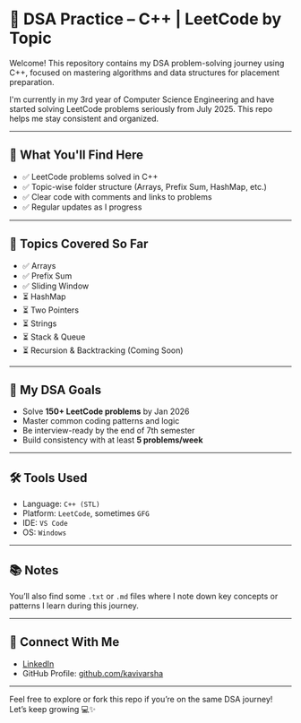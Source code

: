 # 🧠 DSA Practice – C++ | LeetCode by Topic

Welcome! This repository contains my DSA problem-solving journey using C++, focused on mastering algorithms and data structures for placement preparation.

I'm currently in my 3rd year of Computer Science Engineering and have started solving LeetCode problems seriously from July 2025. This repo helps me stay consistent and organized.

---

## 📌 What You'll Find Here

- ✅ LeetCode problems solved in C++
- ✅ Topic-wise folder structure (Arrays, Prefix Sum, HashMap, etc.)
- ✅ Clear code with comments and links to problems
- ✅ Regular updates as I progress

---

## 🧩 Topics Covered So Far

- ✅ Arrays
- ✅ Prefix Sum
- ✅ Sliding Window
- ⏳ HashMap
- ⏳ Two Pointers
- ⏳ Strings
- ⏳ Stack & Queue
- ⏳ Recursion & Backtracking (Coming Soon)

---

## 🎯 My DSA Goals

- Solve **150+ LeetCode problems** by Jan 2026
- Master common coding patterns and logic
- Be interview-ready by the end of 7th semester
- Build consistency with at least **5 problems/week**

---

## 🛠️ Tools Used

- Language: `C++ (STL)`
- Platform: `LeetCode`, sometimes `GFG`
- IDE: `VS Code`
- OS: `Windows`

---

## 📚 Notes

You’ll also find some `.txt` or `.md` files where I note down key concepts or patterns I learn during this journey.

---

## 🤝 Connect With Me

- [LinkedIn](https://www.linkedin.com/in/kavi-varsha/) 
- GitHub Profile: [github.com/kavivarsha](https://github.com/kavi-varsha)

---

Feel free to explore or fork this repo if you’re on the same DSA journey! Let’s keep growing 💻✨
